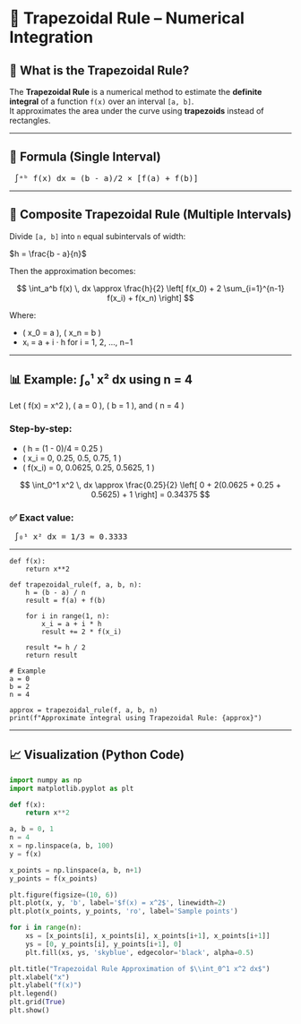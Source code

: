 # 📐 Trapezoidal Rule – Numerical Integration

## 🧮 What is the Trapezoidal Rule?

The **Trapezoidal Rule** is a numerical method to estimate the **definite integral** of a function `f(x)` over an interval `[a, b]`.  
It approximates the area under the curve using **trapezoids** instead of rectangles.

---

## 🔢 Formula (Single Interval)

<pre> ∫ᵃᵇ f(x) dx ≈ (b - a)/2 × [f(a) + f(b)] </pre>
---

## 🧠 Composite Trapezoidal Rule (Multiple Intervals)

Divide `[a, b]` into `n` equal subintervals of width:

$h = \frac{b - a}{n}$


Then the approximation becomes:

$$
\int_a^b f(x) \, dx \approx \frac{h}{2} \left[ f(x_0) + 2 \sum_{i=1}^{n-1} f(x_i) + f(x_n) \right]
$$


Where:
- \( x_0 = a \), \( x_n = b \)  
- xᵢ = a + i · h  for i = 1, 2, ..., n−1


---

## 📊 Example: ∫₀¹ x² dx using n = 4

Let \( f(x) = x^2 \), \( a = 0 \), \( b = 1 \), and \( n = 4 \)

### Step-by-step:

- \( h = (1 - 0)/4 = 0.25 \)
- \( x_i = 0, 0.25, 0.5, 0.75, 1 \)
- \( f(x_i) = 0, 0.0625, 0.25, 0.5625, 1 \)

$$
\int_0^1 x^2 \, dx \approx \frac{0.25}{2} \left[ 0 + 2(0.0625 + 0.25 + 0.5625) + 1 \right] = 0.34375
$$


### ✅ Exact value:

<pre> ∫₀¹ x² dx = 1/3 ≈ 0.3333 </pre>
---
```
def f(x):
    return x**2

def trapezoidal_rule(f, a, b, n):
    h = (b - a) / n
    result = f(a) + f(b)

    for i in range(1, n):
        x_i = a + i * h
        result += 2 * f(x_i)

    result *= h / 2
    return result

# Example
a = 0
b = 2
n = 4

approx = trapezoidal_rule(f, a, b, n)
print(f"Approximate integral using Trapezoidal Rule: {approx}")

```
---
## 📈 Visualization (Python Code)

```python
import numpy as np
import matplotlib.pyplot as plt

def f(x):
    return x**2

a, b = 0, 1
n = 4
x = np.linspace(a, b, 100)
y = f(x)

x_points = np.linspace(a, b, n+1)
y_points = f(x_points)

plt.figure(figsize=(10, 6))
plt.plot(x, y, 'b', label='$f(x) = x^2$', linewidth=2)
plt.plot(x_points, y_points, 'ro', label='Sample points')

for i in range(n):
    xs = [x_points[i], x_points[i], x_points[i+1], x_points[i+1]]
    ys = [0, y_points[i], y_points[i+1], 0]
    plt.fill(xs, ys, 'skyblue', edgecolor='black', alpha=0.5)

plt.title("Trapezoidal Rule Approximation of $\\int_0^1 x^2 dx$")
plt.xlabel("x")
plt.ylabel("f(x)")
plt.legend()
plt.grid(True)
plt.show()
